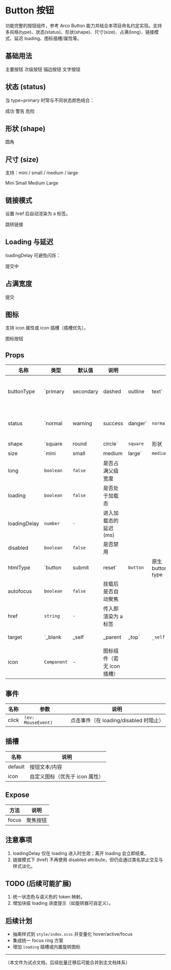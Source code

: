 # Button 按钮

功能完整的按钮组件，参考 Arco Button 能力并结合本项目命名约定实现。支持多风格(type)、状态(status)、形状(shape)、尺寸(size)、占满(long)、链接模式、延迟 loading、图标插槽/属性等。

## 基础用法

<DemoBlock title="基础按钮类型" :code="`<BuigButton buttonType='primary'>...</BuigButton>`">
    <BuigButton buttonType="primary">主要按钮</BuigButton>
    <BuigButton buttonType="secondary">次级按钮</BuigButton>
    <BuigButton buttonType="outline">描边按钮</BuigButton>
    <BuigButton buttonType="text">文字按钮</BuigButton>
</DemoBlock>

## 状态 (status)

当 type=primary 时常与不同状态颜色结合：

<DemoBlock title="状态色（需 primary 组合）" :code="`<BuigButton buttonType='primary' status='success'>...</BuigButton>`">
    <BuigButton buttonType="primary" status="success">成功</BuigButton>
    <BuigButton buttonType="primary" status="warning">警告</BuigButton>
    <BuigButton buttonType="primary" status="danger">危险</BuigButton>
</DemoBlock>

## 形状 (shape)

<DemoBlock title="形状" :code="`<BuigButton shape='round'>...</BuigButton>`">
    <BuigButton shape="round" buttonType="primary">圆角</BuigButton>
    <BuigButton shape="circle" buttonType="primary" icon="demo" />
</DemoBlock>

## 尺寸 (size)

支持：mini / small / medium / large

<DemoBlock title="尺寸" :code="`<BuigButton size='mini'>Mini</BuigButton>`">
    <BuigButton size="mini">Mini</BuigButton>
    <BuigButton size="small">Small</BuigButton>
    <BuigButton size="medium">Medium</BuigButton>
    <BuigButton size="large">Large</BuigButton>
</DemoBlock>

## 链接模式

设置 href 后自动渲染为 a 标签。

<DemoBlock title="链接模式" :code="`<BuigButton href='https://example.com'>跳转链接</BuigButton>`">
    <BuigButton href="https://example.com" target="_blank" buttonType="text">跳转链接</BuigButton>
</DemoBlock>

## Loading 与延迟

loadingDelay 可避免闪烁：

<DemoBlock title="Loading 延迟" :code="`<BuigButton :loading='true'>提交中</BuigButton>`">
    <BuigButton :loading="true">提交中</BuigButton>
</DemoBlock>

## 占满宽度

<DemoBlock title="占满宽度" :code="`<BuigButton long>提交</BuigButton>`">
    <BuigButton long buttonType="primary">提交</BuigButton>
</DemoBlock>

## 图标

支持 icon 属性或 icon 插槽（插槽优先）。

<DemoBlock title="图标" :code="`<BuigButton icon='demo' />`">
    <BuigButton icon="demo" />
    <BuigButton>
        <template #icon>★</template>
        图标按钮
    </BuigButton>
</DemoBlock>

## Props

| 名称         | 类型        | 默认值    | 说明                       |          |                  |                                 |          |
| ------------ | ----------- | --------- | -------------------------- | -------- | ---------------- | ------------------------------- | -------- |
| buttonType   | `primary    | secondary | dashed                     | outline  | text`            | `secondary`                     | 风格类型 |
| status       | `normal     | warning   | success                    | danger`  | `normal`         | 状态着色（与 primary 组合常用） |          |
| shape        | `square     | round     | circle`                    | `square` | 形状             |                                 |          |
| size         | `mini       | small     | medium                     | large`   | `medium`         | 尺寸体系                        |          |
| long         | `boolean`   | `false`   | 是否占满父级宽度           |          |                  |                                 |          |
| loading      | `boolean`   | `false`   | 是否处于加载态             |          |                  |                                 |          |
| loadingDelay | `number`    | `-`       | 进入加载态的延迟(ms)       |          |                  |                                 |          |
| disabled     | `boolean`   | `false`   | 是否禁用                   |          |                  |                                 |          |
| htmlType     | `button     | submit    | reset`                     | `button` | 原生 button type |                                 |          |
| autofocus    | `boolean`   | `false`   | 挂载后是否自动聚焦         |          |                  |                                 |          |
| href         | `string`    | `-`       | 传入即渲染为 a 标签        |          |                  |                                 |          |
| target       | `\_blank    | \_self    | \_parent                   | \_top`   | `_self`          | 链接打开方式                    |          |
| icon         | `Component` | -         | 图标组件（若无 icon 插槽） |          |                  |                                 |          |

## 事件

| 名称  | 参数               | 说明                                   |
| ----- | ------------------ | -------------------------------------- |
| click | `(ev: MouseEvent)` | 点击事件（在 loading/disabled 时阻止） |

## 插槽

| 名称    | 说明                           |
| ------- | ------------------------------ |
| default | 按钮文本/内容                  |
| icon    | 自定义图标（优先于 icon 属性） |

## Expose

| 方法  | 说明     |
| ----- | -------- |
| focus | 聚焦按钮 |

## 注意事项

1. loadingDelay 仅在 loading 进入时生效；离开 loading 会立即结束。
2. 链接模式下 (href) 不再使用 disabled attribute，但仍会通过类名禁止交互与样式淡化。

## TODO (后续可能扩展)

1. 统一状态色与语义色的 token 映射。
2. 增加块级 loading 进度提示（如旋转器可自定义）。

## 后续计划

- 抽离样式到 `style/index.scss` 并变量化 hover/active/focus
- 集成统一 focus ring 方案
- 增加 `loading` 插槽或内置旋转图标

---

（本文件为试点文档，后续批量迁移后可能合并到主文档体系）
